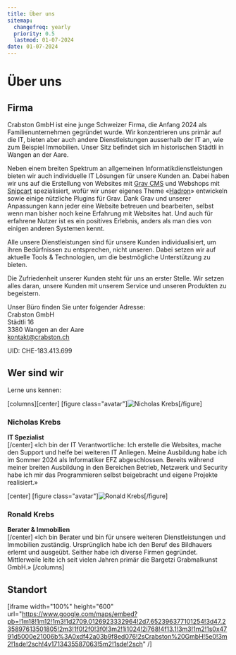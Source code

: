 ```yaml
---
title: Über uns
sitemap:
  changefreq: yearly
  priority: 0.5
  lastmod: 01-07-2024
date: 01-07-2024
---
```


# Über uns

## Firma
Crabston GmbH ist eine junge Schweizer Firma, die Anfang 2024 als Familienunternehmen gegründet wurde. Wir konzentrieren uns primär auf die IT, bieten aber auch andere Dienstleistungen ausserhalb der IT an, wie zum Beispiel Immobilien. Unser Sitz befindet sich im historischen Städtli in Wangen an der Aare.

Neben einem breiten Spektrum an allgemeinen Informatikdienstleistungen bieten wir auch individuelle IT Lösungen für unsere Kunden an. Dabei haben wir uns auf die Erstellung von Websites mit [Grav CMS](https://getgrav.org/) und Webshops mit [Snipcart](https://snipcart.com/) spezialisiert, wofür wir unser eigenes Theme «[Hadron](https://usehadron.dev/?utm_source=crabston.ch&utm_medium=portfolio)» entwickeln sowie einige nützliche Plugins für Grav. Dank Grav und unserer Anpassungen kann jeder eine Website betreuen und bearbeiten, selbst wenn man bisher noch keine Erfahrung mit Websites hat. Und auch für erfahrene Nutzer ist es ein positives Erlebnis, anders als man dies von einigen anderen Systemen kennt.

Alle unsere Dienstleistungen sind für unsere Kunden individualisiert, um ihren Bedürfnissen zu entsprechen, nicht unseren. Dabei setzen wir auf aktuelle Tools & Technologien, um die bestmögliche Unterstützung zu bieten.

Die Zufriedenheit unserer Kunden steht für uns an erster Stelle. Wir setzen alles daran, unsere Kunden mit unserem Service und unseren Produkten zu begeistern.

Unser Büro finden Sie unter folgender Adresse:  
Crabston GmbH  
Städtli 16  
3380 Wangen an der Aare  
[kontakt@crabston.ch](mailto:kontakt@crabston.ch)

UID: CHE-183.413.699

## Wer sind wir
Lerne uns kennen:

[columns][center]
[figure class="avatar"]![Nicholas Krebs](nicholas-krebs.webp)[/figure]
### Nicholas Krebs
**IT Spezialist**  
[/center]
«Ich bin der IT Verantwortliche: Ich erstelle die Websites, mache den Support und helfe bei weiteren IT Anliegen. Meine Ausbildung habe ich im Sommer 2024 als Informatiker EFZ abgeschlossen. Bereits während meiner breiten Ausbildung in den Bereichen Betrieb, Netzwerk und Security habe ich mir das Programmieren selbst beigebracht und eigene Projekte realisiert.»

[center]
[figure class="avatar"]![Ronald Krebs](ronald-krebs.webp)[/figure]
### Ronald Krebs
**Berater & Immobilien**  
[/center]
«Ich bin Berater und bin für unsere weiteren Dienstleistungen und Immobilien zuständig. Ursprünglich habe ich den Beruf des Bildhauers erlernt und ausgeübt. Seither habe ich diverse Firmen gegründet. Mittlerweile leite ich seit vielen Jahren primär die Bargetzi Grabmalkunst GmbH.»
[/columns]

## Standort
[iframe width="100%" height="600" url="https://www.google.com/maps/embed?pb=!1m18!1m12!1m3!1d2709.0126923332964!2d7.652396377101254!3d47.235897613501805!2m3!1f0!2f0!3f0!3m2!1i1024!2i768!4f13.1!3m3!1m2!1s0x4791d5000e21006b%3A0xdf42a03b9f8ed076!2sCrabston%20GmbH!5e0!3m2!1sde!2sch!4v1713435587063!5m2!1sde!2sch" /]
